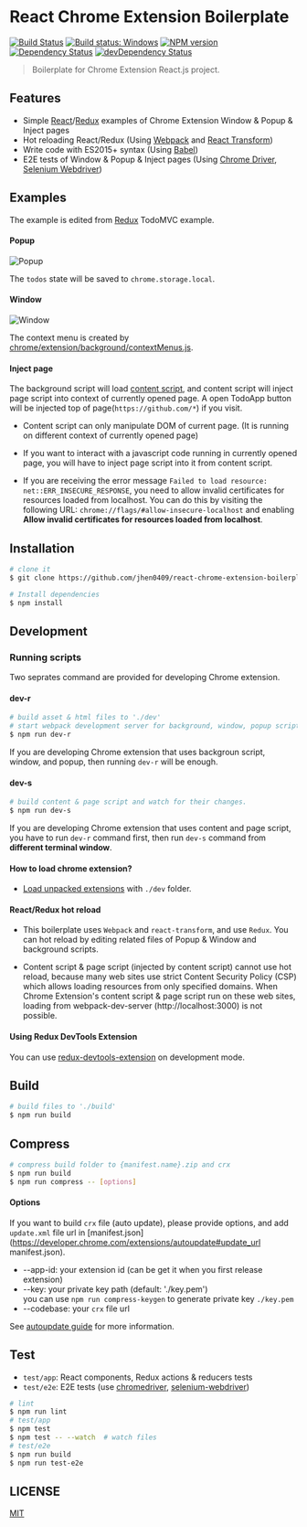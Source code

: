 # React Chrome Extension Boilerplate

[![Build Status](https://travis-ci.org/jhen0409/react-chrome-extension-boilerplate.svg?branch=master)](https://travis-ci.org/jhen0409/react-chrome-extension-boilerplate)
[![Build status: Windows](https://ci.appveyor.com/api/projects/status/b5xy6ev6oykth0d2/branch/master?svg=true)](https://ci.appveyor.com/project/jhen0409/react-chrome-extension-boilerplate/branch/master)
[![NPM version](http://img.shields.io/npm/v/react-chrome-extension-boilerplate.svg?style=flat)](https://www.npmjs.com/package/react-chrome-extension-boilerplate)
[![Dependency Status](https://david-dm.org/jhen0409/react-chrome-extension-boilerplate.svg)](https://david-dm.org/jhen0409/react-chrome-extension-boilerplate)
[![devDependency Status](https://david-dm.org/jhen0409/react-chrome-extension-boilerplate/dev-status.svg)](https://david-dm.org/jhen0409/react-chrome-extension-boilerplate#info=devDependencies)

> Boilerplate for Chrome Extension React.js project.

## Features

 - Simple [React](https://github.com/facebook/react)/[Redux](https://github.com/rackt/redux) examples of Chrome Extension Window & Popup & Inject pages
 - Hot reloading React/Redux (Using [Webpack](https://github.com/webpack/webpack) and [React Transform](https://github.com/gaearon/react-transform))
 - Write code with ES2015+ syntax (Using [Babel](https://github.com/babel/babel))
 - E2E tests of Window & Popup & Inject pages (Using [Chrome Driver](https://www.npmjs.com/package/chromedriver), [Selenium Webdriver](https://www.npmjs.com/package/selenium-webdriver))

## Examples

The example is edited from [Redux](https://github.com/rackt/redux) TodoMVC example.

#### Popup

![Popup](https://cloud.githubusercontent.com/assets/3001525/14128490/dc05e9f8-f653-11e5-9de6-82d1de01844a.gif)

The `todos` state will be saved to `chrome.storage.local`.

#### Window

![Window](https://cloud.githubusercontent.com/assets/3001525/14128489/da176b62-f653-11e5-9bff-fefc35232358.gif)

The context menu is created by [chrome/extension/background/contextMenus.js](chrome/extension/background/contextMenus.js).

#### Inject page

The background script will load [content script](https://developer.chrome.com/extensions/content_scripts), and content script will inject page script into context of currently opened page. A open TodoApp button will be injected top of page(`https://github.com/*`) if you visit.

- Content script can only manipulate DOM of current page. (It is running on different context of currently opened page)
- If you want to interact with a javascript code running in currently opened page, you will have to inject page script into it from content script.

- If you are receiving the error message `Failed to load resource: net::ERR_INSECURE_RESPONSE`, you need to allow invalid certificates for resources loaded from localhost. You can do this by visiting the following URL: `chrome://flags/#allow-insecure-localhost` and enabling **Allow invalid certificates for resources loaded from localhost**.

## Installation

```bash
# clone it
$ git clone https://github.com/jhen0409/react-chrome-extension-boilerplate.git

# Install dependencies
$ npm install
```

## Development

### Running scripts

Two seprates command are provided for developing Chrome extension.

#### dev-r

```bash
# build asset & html files to './dev'
# start webpack development server for background, window, popup script.
$ npm run dev-r
```
If you are developing Chrome extension that uses backgroun script, window, and popup, then running `dev-r` will be enough.

#### dev-s

```bash
# build content & page script and watch for their changes.
$ npm run dev-s
```

If you are developing Chrome extension that uses content and page script, you have to run `dev-r` command first, then run `dev-s` command from **different terminal window**. 

#### How to load chrome extension?

- [Load unpacked extensions](https://developer.chrome.com/extensions/getstarted#unpacked) with `./dev` folder.

#### React/Redux hot reload

- This boilerplate uses `Webpack` and `react-transform`, and use `Redux`. You can hot reload by editing related files of Popup & Window and background scripts. 

- Content script & page script (injected by content script) cannot use hot reload, because many web sites use strict Content Security Policy (CSP) which allows loading resources from only specified domains. When Chrome Extension's content script & page script run on these web sites, loading from webpack-dev-server (http://localhost:3000) is not possible.

#### Using Redux DevTools Extension

You can use [redux-devtools-extension](https://github.com/zalmoxisus/redux-devtools-extension) on development mode.

## Build

```bash
# build files to './build'
$ npm run build
```

## Compress

```bash
# compress build folder to {manifest.name}.zip and crx
$ npm run build
$ npm run compress -- [options]
```

#### Options

If you want to build `crx` file (auto update), please provide options, and add `update.xml` file url in [manifest.json](https://developer.chrome.com/extensions/autoupdate#update_url manifest.json).

* --app-id: your extension id (can be get it when you first release extension)
* --key: your private key path (default: './key.pem')  
  you can use `npm run compress-keygen` to generate private key `./key.pem`
* --codebase: your `crx` file url

See [autoupdate guide](https://developer.chrome.com/extensions/autoupdate) for more information.

## Test

* `test/app`: React components, Redux actions & reducers tests
* `test/e2e`: E2E tests (use [chromedriver](https://www.npmjs.com/package/chromedriver), [selenium-webdriver](https://www.npmjs.com/package/selenium-webdriver))

```bash
# lint
$ npm run lint
# test/app
$ npm test
$ npm test -- --watch  # watch files
# test/e2e
$ npm run build
$ npm run test-e2e
```

## LICENSE

[MIT](LICENSE)
